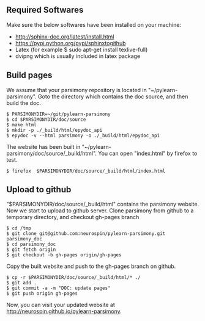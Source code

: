 Required Softwares
------------------
Make sure the below softwares have been installed on your machine:

* http://sphinx-doc.org/latest/install.html
* https://pypi.python.org/pypi/sphinxtogithub
* Latex (for example $ sudo apt-get install texlive-full)
* dvipng which is usually included in latex package


Build pages
-----------

We assume that your parsimony repository is located in "~/pylearn-parsimony". Goto the directory which contains the doc source, and then build the doc.

```
$ PARSIMONYDIR=~/git/pylearn-parsimony
$ cd $PARSIMONYDIR/doc/source
$ make html
$ mkdir -p ./_build/html/epydoc_api
$ epydoc -v --html parsimony -o ./_build/html/epydoc_api
```

The website has been built in "~/pylearn-parsimony/doc/source/_build/html". You can open "index.html" by firefox to test.

```
$ firefox  $PARSIMONYDIR/doc/source/_build/html/index.html
```

Upload to github
----------------
"$PARSIMONYDIR/doc/source/_build/html" contains the parsimony website. Now we start to upload to github server. Clone parsimony from github to a temporary directory, and checkout gh-pages branch

```
$ cd /tmp
$ git clone git@github.com:neurospin/pylearn-parsimony.git parsimony_doc
$ cd parsimony_doc
$ git fetch origin
$ git checkout -b gh-pages origin/gh-pages
```

Copy the built website and push to the gh-pages branch on github.

```
$ cp -r $PARSIMONYDIR/doc/source/_build/html/* ./
$ git add .
$ git commit -a -m "DOC: update pages"
$ git push origin gh-pages
```

Now, you can visit your updated website at http://neurospin.github.io/pylearn-parsimony.
